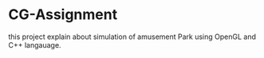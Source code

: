 # CG-Assignment
this project explain about simulation of amusement Park using OpenGL and C++ langauage.
